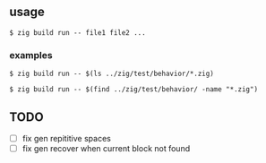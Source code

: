 ## usage
```console
$ zig build run -- file1 file2 ...
```
### examples
```console
$ zig build run -- $(ls ../zig/test/behavior/*.zig)
```

```console
$ zig build run -- $(find ../zig/test/behavior/ -name "*.zig")
```

## TODO
* [ ] fix gen repititive spaces
* [ ] fix gen recover when current block not found